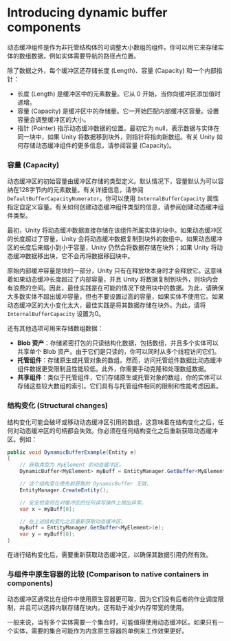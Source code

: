 # Introducing dynamic buffer components

动态缓冲组件是作为非托管结构体的可调整大小数组的组件。你可以用它来存储实体的数组数据，例如实体需要导航的路径点位置。

除了数据之外，每个缓冲区还存储长度 (Length)、容量 (Capacity) 和一个内部指针：

* 长度 (Length) 是缓冲区中的元素数量。它从 0 开始，当你向缓冲区添加值时递增。
* 容量 (Capacity) 是缓冲区中的存储量。它一开始匹配内部缓冲区容量。设置容量会调整缓冲区的大小。
* 指针 (Pointer) 指示动态缓冲数据的位置。最初它为 null，表示数据与实体在同一块中，如果 Unity 将数据移到块外，则指针将指向新数组。有关 Unity 如何存储动态缓冲组件的更多信息，请参阅容量 (Capacity)。

### 容量 (Capacity)

动态缓冲区的初始容量由缓冲区存储的类型定义。默认情况下，容量默认为可以容纳在128字节内的元素数量。有关详细信息，请参阅 `DefaultBufferCapacityNumerator`。你可以使用 `InternalBufferCapacity` 属性指定自定义容量。有关如何创建动态缓冲组件类型的信息，请参阅创建动态缓冲组件类型。

最初，Unity 将动态缓冲数据直接存储在该组件所属实体的块中。如果动态缓冲区的长度超过了容量，Unity 会将动态缓冲数据复制到块外的数组中。如果动态缓冲区的长度后来缩小到小于容量，Unity 仍然会将数据存储在块外；如果 Unity 将动态缓冲数据移出块，它不会再将数据移回块中。

原始内部缓冲容量是块的一部分，Unity 只有在释放块本身时才会释放它。这意味着如果动态缓冲长度超过了内部容量，并且 Unity 将数据复制到块外，则块内会有浪费的空间。因此，最佳实践是在可能的情况下使用块中的数据。为此，请确保大多数实体不超出缓冲容量，但也不要设置过高的容量，如果实体不使用它。如果动态缓冲区的大小变化太大，最佳实践是将其数据存储在块外。为此，请将 `InternalBufferCapacity` 设置为0。

还有其他选项可用来存储数组数据：

* **Blob 资产**：存储紧密打包的只读结构化数据，包括数组，并且多个实体可以共享单个 Blob 资产。由于它们是只读的，你可以同时从多个线程访问它们。
* **托管组件**：存储原生或托管对象的数组。然而，访问托管组件数据比动态缓冲组件数据更受限制且性能较低。此外，你需要手动克隆和处理数组数据。
* **共享组件**：类似于托管组件，它们存储原生或托管对象的数组，你的实体可以存储这些较大数组的索引。它们具有与托管组件相同的限制和性能考虑因素。

### 结构变化 (Structural changes)

结构变化可能会破坏或移动动态缓冲区引用的数组，这意味着在结构变化之后，任何对动态缓冲区的句柄都会失效。你必须在任何结构变化之后重新获取动态缓冲区。例如：

```csharp
public void DynamicBufferExample(Entity e)
{
    // 获取类型为 MyElement 的动态缓冲区。
    DynamicBuffer<MyElement> myBuff = EntityManager.GetBuffer<MyElement>(e);

    // 这个结构变化使先前获取的 DynamicBuffer 无效。
    EntityManager.CreateEntity();

    // 安全检查将在对缓冲区的任何读写操作上抛出异常。
    var x = myBuff[0];

    // 在上述结构变化之后重新获取动态缓冲区。
    myBuff = EntityManager.GetBuffer<MyElement>(e);
    var y = myBuff[0];
}
```

在进行结构变化后，需要重新获取动态缓冲区，以确保其数据引用仍然有效。

### 与组件中原生容器的比较 (Comparison to native containers in components)

动态缓冲区通常比在组件中使用原生容器更可取，因为它们没有后者的作业调度限制，并且可以选择内联存储在块内，这有助于减少内存带宽的使用。

一般来说，当有多个实体需要一个集合时，可能值得使用动态缓冲区。如果只有一个实体，需要的集合可能作为内含原生容器的单例来工作效果更好。

